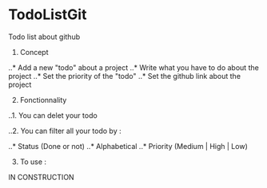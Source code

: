 # TodoListGit
Todo list about github

1. Concept 

..* Add a new "todo" about a project 
..* Write what you have to do about the project
..* Set the priority of the "todo"
..* Set the github link about the project 

2. Fonctionnality

..1. You can delet your todo 

..2. You can filter all your todo by : 

..* Status (Done or not)
..* Alphabetical
..* Priority (Medium | High | Low)

3. To use : 

IN CONSTRUCTION 